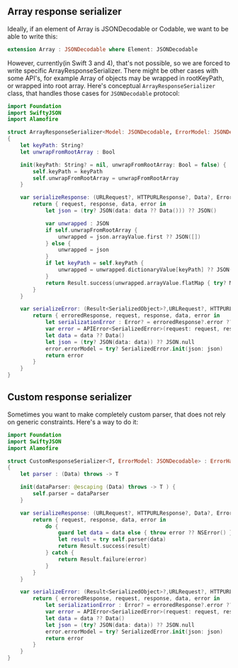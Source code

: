 ## Array response serializer

Ideally, if an element of Array is JSONDecodable or Codable, we want to be able to write this:

```swift
extension Array : JSONDecodable where Element: JSONDecodable
```

However, currently(in Swift 3 and 4), that's not possible, so we are forced to write specific ArrayResponseSerializer. There might be other cases with some API's, for example Array of objects may be wrapped in rootKeyPath, or wrapped into root array. Here's conceptual `ArrayResponseSerializer` class, that handles those cases for `JSONDecodable` protocol:

```swift
import Foundation
import SwiftyJSON
import Alamofire

struct ArrayResponseSerializer<Model: JSONDecodable, ErrorModel: JSONDecodable> : ErrorHandlingDataResponseSerializerProtocol
{
    let keyPath: String?
    let unwrapFromRootArray : Bool

    init(keyPath: String? = nil, unwrapFromRootArray: Bool = false) {
        self.keyPath = keyPath
        self.unwrapFromRootArray = unwrapFromRootArray
    }

    var serializeResponse: (URLRequest?, HTTPURLResponse?, Data?, Error?) -> Result<[Model]> {
        return { request, response, data, error in
            let json = (try? JSON(data: data ?? Data())) ?? JSON()

            var unwrapped : JSON
            if self.unwrapFromRootArray {
                unwrapped = json.arrayValue.first ?? JSON([])
            } else {
                unwrapped = json
            }
            if let keyPath = self.keyPath {
                unwrapped = unwrapped.dictionaryValue[keyPath] ?? JSON([])
            }
            return Result.success(unwrapped.arrayValue.flatMap { try? Model(json: $0) })
        }
    }

    var serializeError: (Result<SerializedObject>?,URLRequest?, HTTPURLResponse?, Data?, Error?) -> APIError<ErrorModel> {
        return { erroredResponse, request, response, data, error in
            let serializationError : Error? = erroredResponse?.error ?? error
            var error = APIError<SerializedError>(request: request, response: response,data: data, error: serializationError)
            let data = data ?? Data()
            let json = (try? JSON(data: data)) ?? JSON.null
            error.errorModel = try? SerializedError.init(json: json)
            return error
        }
    }
}
```

## Custom response serializer

Sometimes you want to make completely custom parser, that does not rely on generic constraints. Here's a way to do it:

```swift
import Foundation
import SwiftyJSON
import Alamofire

struct CustomResponseSerializer<T, ErrorModel: JSONDecodable> : ErrorHandlingDataResponseSerializerProtocol
{
    let parser : (Data) throws -> T

    init(dataParser: @escaping (Data) throws -> T ) {
        self.parser = dataParser
    }

    var serializeResponse: (URLRequest?, HTTPURLResponse?, Data?, Error?) -> Result<T> {
        return { request, response, data, error in
            do {
                guard let data = data else { throw error ?? NSError() }
                let result = try self.parser(data)
                return Result.success(result)
            } catch {
                return Result.failure(error)
            }
        }
    }

    var serializeError: (Result<SerializedObject>?,URLRequest?, HTTPURLResponse?, Data?, Error?) -> APIError<ErrorModel> {
        return { erroredResponse, request, response, data, error in
            let serializationError : Error? = erroredResponse?.error ?? error
            var error = APIError<SerializedError>(request: request, response: response,data: data, error: serializationError)
            let data = data ?? Data()
            let json = (try? JSON(data: data)) ?? JSON.null
            error.errorModel = try? SerializedError.init(json: json)
            return error
        }
    }
}
```
